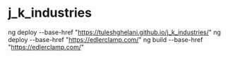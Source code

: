 # j_k_industries

ng deploy --base-href "https://tuleshghelani.github.io/j_k_industries/"
ng deploy --base-href "https://edlerclamp.com/"
ng build --base-href "https://edlerclamp.com/"

